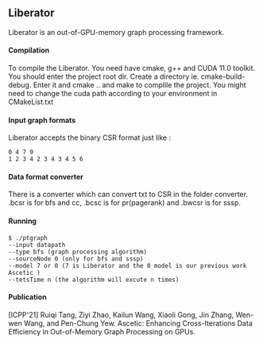 ## Liberator
Liberator is an out-of-GPU-memory graph processing framework.

#### Compilation
To compile the Liberator. You need have cmake, g++ and CUDA 11.0 toolkit. 
You should enter the project root dir. 
Create a directory ie. cmake-build-debug. 
Enter it and cmake .. and make to complile the project.
You might need to change the cuda path according to your environment in CMakeList.txt

#### Input graph formats
Liberator accepts the binary CSR format just like :
```
0 4 7 9
1 2 3 4 2 3 4 3 4 5 6
```
#### Data format converter
There is a converter which can convert txt to CSR in the folder converter.
.bcsr is for bfs and cc, .bcsc is for pr(pagerank) and .bwcsr is for sssp.

#### Running
```
$ ./ptgraph 
--input datapath 
--type bfs (graph processing algorithm)
--sourceNode 0 (only for bfs and sssp)
--model 7 or 0 (7 is Liberator and the 0 model is our previous work Ascetic )
--tetsTime n (the algorithm will excute n times)
```

#### Publication
[ICPP'21] Ruiqi Tang, Ziyi Zhao, Kailun Wang, Xiaoli Gong, Jin Zhang, Wen-wen Wang, and Pen-Chung Yew. Ascetic: Enhancing Cross-Iterations Data Efficiency in Out-of-Memory Graph Processing on GPUs.




